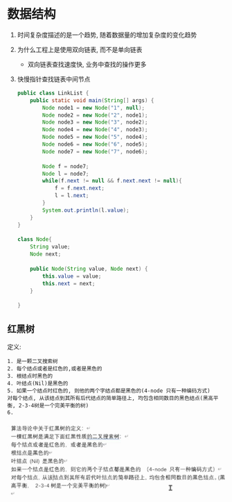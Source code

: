 # 数据结构

1. 时间复杂度描述的是一个趋势, 随着数据量的增加复杂度的变化趋势

2. 为什么工程上是使用双向链表, 而不是单向链表

   - 双向链表查找速度快, 业务中查找的操作更多

3. 快慢指针查找链表中间节点

   ```java
   public class LinkList {
       public static void main(String[] args) {
           Node node1 = new Node("1", null);
           Node node2 = new Node("2", node1);
           Node node3 = new Node("3", node2);
           Node node4 = new Node("4", node3);
           Node node5 = new Node("5", node4);
           Node node6 = new Node("6", node5);
           Node node7 = new Node("7", node6);
   
           Node f = node7;
           Node l = node7;
           while(f.next != null && f.next.next != null){
               f = f.next.next;
               l = l.next;
           }
           System.out.println(l.value);
       }
   }
   
   class Node{
       String value;
       Node next;
   
       public Node(String value, Node next) {
           this.value = value;
           this.next = next;
       }
   
   }
   ```

   

## 红黑树

定义:

```
1. 是一颗二叉搜索树
2. 每个结点或者是红色的,或者是黑色的
3. 根结点时黑色的
4. 叶结点(Nil)是黑色的
5. 如果一个结点时红色的, 则他的两个字结点都是黑色的(4-node 只有一种编码方式)
对每个结点, 从该结点到其所有后代结点的简单路径上, 均包含相同数目的黑色结点(黑高平衡, 2-3-4树是一个完美平衡的树)
6. 
```



![image-20210309093345630](数据结构.assets/image-20210309093345630.png)
